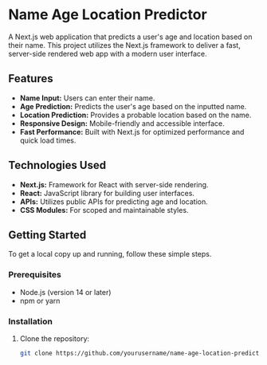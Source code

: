 # Name Age Location Predictor

A Next.js web application that predicts a user's age and location based on their name. This project utilizes the Next.js framework to deliver a fast, server-side rendered web app with a modern user interface.

## Features

- **Name Input:** Users can enter their name.
- **Age Prediction:** Predicts the user's age based on the inputted name.
- **Location Prediction:** Provides a probable location based on the name.
- **Responsive Design:** Mobile-friendly and accessible interface.
- **Fast Performance:** Built with Next.js for optimized performance and quick load times.

## Technologies Used

- **Next.js:** Framework for React with server-side rendering.
- **React:** JavaScript library for building user interfaces.
- **APIs:** Utilizes public APIs for predicting age and location.
- **CSS Modules:** For scoped and maintainable styles.

## Getting Started

To get a local copy up and running, follow these simple steps.

### Prerequisites

- Node.js (version 14 or later)
- npm or yarn

### Installation

1. Clone the repository:
   ```sh
   git clone https://github.com/yourusername/name-age-location-predictor.git
   ```
